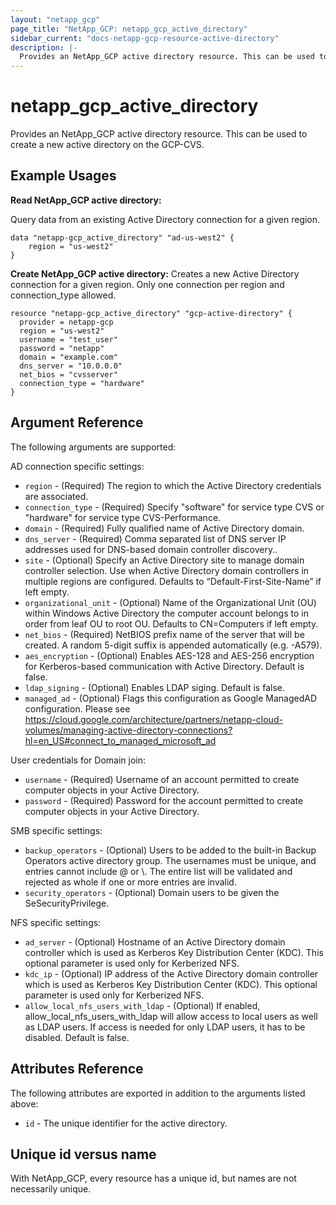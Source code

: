 ```yaml
---
layout: "netapp_gcp"
page_title: "NetApp_GCP: netapp_gcp_active_directory"
sidebar_current: "docs-netapp-gcp-resource-active-directory"
description: |-
  Provides an NetApp_GCP active directory resource. This can be used to create a new active directory on the GCP-CVS.
---
```


# netapp_gcp\_active\_directory

Provides an NetApp_GCP active directory resource. This can be used to create a new active directory on the GCP-CVS.

## Example Usages

**Read NetApp_GCP active directory:**

Query data from an existing Active Directory connection for a given region.

```
data "netapp-gcp_active_directory" "ad-us-west2" {
    region = "us-west2"
}
```

**Create NetApp_GCP active directory:**
Creates a new Active Directory connection for a given region. Only one connection per region and connection_type allowed.

```
resource "netapp-gcp_active_directory" "gcp-active-directory" {
  provider = netapp-gcp
  region = "us-west2"
  username = "test_user"
  password = "netapp"
  domain = "example.com"
  dns_server = "10.0.0.0"
  net_bios = "cvsserver"
  connection_type = "hardware"
}
```

## Argument Reference

The following arguments are supported:

AD connection specific settings:
* `region` - (Required) The region to which the Active Directory credentials are associated.
* `connection_type` - (Required) Specify "software" for service type CVS or "hardware" for service type CVS-Performance.
* `domain` - (Required) Fully qualified name of Active Directory domain.
* `dns_server` - (Required) Comma separated list of DNS server IP addresses used for DNS-based domain controller discovery..
* `site` - (Optional) Specify an Active Directory site to manage domain controller selection. Use when Active Directory domain controllers in multiple regions are configured. Defaults to “Default-First-Site-Name” if left empty.
* `organizational_unit` - (Optional) Name of the Organizational Unit (OU) within Windows Active Directory the computer account belongs to in order from leaf OU to root OU. Defaults to CN=Computers if left empty.
* `net_bios` - (Required) NetBIOS prefix name of the server that will be created. A random 5-digit suffix is appended automatically (e.g. -A579).
* `aes_encryption` - (Optional) Enables AES-128 and AES-256 encryption for Kerberos-based communication with Active Directory. Default is false.
* `ldap_signing` - (Optional) Enables LDAP siging. Default is false.
* `managed_ad` - (Optional) Flags this configuration as Google ManagedAD configuration. Please see https://cloud.google.com/architecture/partners/netapp-cloud-volumes/managing-active-directory-connections?hl=en_US#connect_to_managed_microsoft_ad

User credentials for Domain join:
* `username` - (Required) Username of an account permitted to create computer objects in your Active Directory.
* `password` - (Required) Password for the account permitted to create computer objects in your Active Directory.

SMB specific settings:
* `backup_operators` - (Optional) Users to be added to the built-in Backup Operators active directory group. The usernames must be unique, and entries cannot include @ or \\. The entire list will be validated and rejected as whole if one or more entries are invalid.
* `security_operators` - (Optional) Domain users to be given the SeSecurityPrivilege.

NFS specific settings:
* `ad_server` - (Optional) Hostname of an Active Directory domain controller which is used as Kerberos Key Distribution Center (KDC). This optional parameter is used only for Kerberized NFS.
* `kdc_ip` - (Optional) IP address of the Active Directory domain controller which is used as Kerberos Key Distribution Center (KDC). This optional parameter is used only for Kerberized NFS.
* `allow_local_nfs_users_with_ldap` - (Optional) If enabled, allow_local_nfs_users_with_ldap will allow access to local users as well as LDAP users. If access is needed for only LDAP users, it has to be disabled. Default is false.
  
## Attributes Reference

The following attributes are exported in addition to the arguments listed above:

* `id` - The unique identifier for the active directory.

## Unique id versus name

With NetApp_GCP, every resource has a unique id, but names are not necessarily unique.